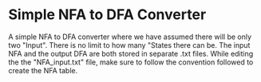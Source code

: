# Simple NFA to DFA Converter
A simple NFA to DFA converter where we have assumed there will be only two "Input". There is no limit to how many "States there can be. The input NFA and the output DFA are both stored in separate .txt files. While editing the the "NFA_input.txt" file, make sure to follow the convention followed to create the NFA table.
